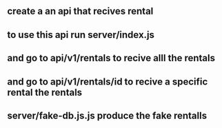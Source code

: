 ## create a an api   that  recives rental

## to use this api run  server/index.js

## and go to api/v1/rentals to recive alll the rentals 

## and go to api/v1/rentals/id to recive a specific rental the rentals 

## server/fake-db.js.js produce the fake rentalls

